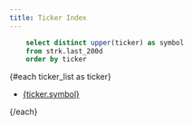```yaml
---
title: Ticker Index
---
```


```sql ticker_list
    select distinct upper(ticker) as symbol
    from strk.last_200d
    order by ticker
```

{#each ticker_list as ticker}

- [{ticker.symbol}](/tickers/{ticker.symbol})

{/each} 